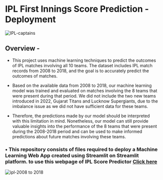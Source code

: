 # IPL First Innings Score Prediction - Deployment

![IPL-captains](https://user-images.githubusercontent.com/121340232/230281129-7835f5fc-f409-42c6-b8f4-fc01b1431dc7.png)


## Overview -

- This project uses machine learning techniques to predict the outcomes of IPL matches involving all 10 teams. The dataset includes IPL match records from 2008 to 2018, and the goal is to accurately predict the outcomes of matches.

- Based on the available data from 2008 to 2018, our machine learning model was trained and evaluated on matches involving the 8 teams that were present during that period. We did not include the two new teams introduced in 2022, Gujarat Titans and Lucknow Supergiants, due to the imbalance issue as we did not have sufficient data for these teams.

- Therefore, the predictions made by our model should be interpreted with this limitation in mind. Nonetheless, our model can still provide valuable insights into the performance of the 8 teams that were present during the 2008-2018 period and can be used to make informed predictions about future matches involving these teams.

### • **This repository consists of files required to deploy a Machine Learning Web App created using Streamlit on Streamlit platform. to use this webpage of IPL Score Predictor [Click here](https://saranggami-ipl-first-innings-score-prediction-app-322tgk.streamlit.app/)**

![ipl-2008 to 2018](https://user-images.githubusercontent.com/121340232/230337217-fc52759c-bf6a-44ec-ad84-91c91018e0cc.png)



